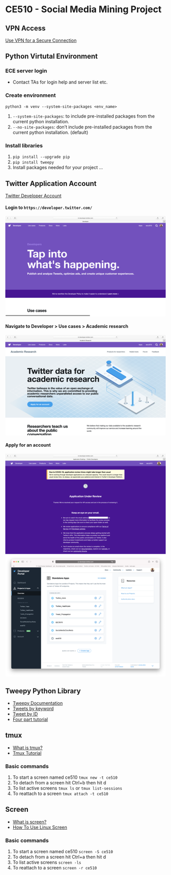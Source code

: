 # CE510 - Social Media Mining Project

## VPN Access
[Use VPN for a Secure Connection](https://www.it.northwestern.edu/oncampus/vpn/)

## Python Virtutal Environment
### ECE server login
- Contact TAs for login help and server list etc.


### Create environment
`python3 -m venv --system-site-packages <env_name>`

1. `--system-site-packages`: to include pre-installed packages from the current python installation.
2. `--no-site-packages`: don’t include pre-installed packages from the current python installation. (default)


### Install libraries
1. `pip install --upgrade pip`
2. `pip install tweepy`
3. Install packages needed for your project ...

## Twitter Application Account
[Twitter Developer Account](https://developer.twitter.com/en)

#### Login to `https://developer.twitter.com/`
![](/images/developer_account.png)

#### Navigate to Developer > Use cases > Academic research
![](/images/use_case_academic.png)

#### Apply for an account
![](/images/app_review.png)
![](/images/apps.png)

## Tweepy Python Library
- [Tweepy Documentation](http://docs.tweepy.org/en/latest/)
- [Tweets by keyword](https://github.com/reda-bahrani/CE510-Social-Media-Mining/blob/master/code/tweepy_example.py)
- [Tweet by ID](https://github.com/reda-bahrani/CE510-Social-Media-Mining/blob/master/code/tweet_by_id.py)
- [Four part tutorial](https://www.youtube.com/watch?v=wlnx-7cm4Gg)

## tmux
- [What is tmux?](https://medium.com/@tholex/what-is-tmux-and-why-would-you-want-it-for-frontend-development-e43e8f370ef2)
- [Tmux Tutorial](https://leimao.github.io/blog/Tmux-Tutorial/)

### Basic commands
1. To start a screen named ce510 `tmux new -t ce510`
2. To detach from a screen hit Ctrl+b then hit d
3. To list active screens `tmux ls` or `tmux list-sessions`
4. To reattach to a screen `tmux attach -t ce510`

## Screen
- [What is screen?](https://www.geeksforgeeks.org/screen-command-in-linux-with-examples/)
- [How To Use Linux Screen](https://linuxize.com/post/how-to-use-linux-screen/)

### Basic commands
1. To start a screen named ce510 `screen -S ce510`
2. To detach from a screen hit Ctrl+a then hit d
3. To list active screens `screen -ls`
4. To reattach to a screen `screen -r ce510`
